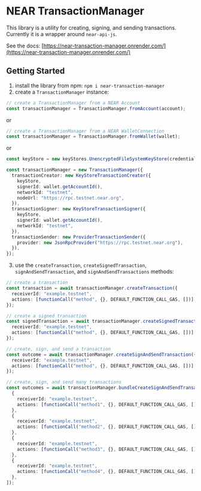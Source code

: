 # NEAR TransactionManager

This library is a utility for creating, signing, and sending transactions. Currently it is a wrapper around `near-api-js`.

See the docs: [https://near-transaction-manager.onrender.com/](https://near-transaction-manager.onrender.com/)

## Getting Started

1. install the library from npm: `npm i near-transaction-manager`
2. create a `TransactionManager` instance:

```ts
// create a TransactionManager from a NEAR Account
const transactionManager = TransactionManager.fromAccount(account);
```

or

```ts
// create a TransactionManager from a NEAR WalletConnection
const transactionManager = TransactionManager.fromWallet(wallet);
```

or

```ts
const keyStore = new keyStores.UnencryptedFileSystemKeyStore(credentialsPath);

const transactionManager = new TransactionManager({
  transactionCreator: new KeyStoreTransactionCreator({
    keyStore,
    signerId: wallet.getAccountId(),
    networkId: "testnet",
    nodeUrl: "https://rpc.testnet.near.org",
  }),
  transactionSigner: new KeyStoreTransactionSigner({
    keyStore,
    signerId: wallet.getAccountId(),
    networkId: "testnet",
  }),
  transactionSender: new ProviderTransactionSender({
    provider: new JsonRpcProvider("https://rpc.testnet.near.org"),
  }),
});
```

3. use the `createTransaction`, `createSignedTransaction`, `signAndSendTransaction`, and `signAndSendTransactions` methods:

```ts
// create a transaction
const transaction = await transactionManager.createTransaction({
  receiverId: "example.testnet",
  actions: [functionCall("method", {}, DEFAULT_FUNCTION_CALL_GAS, [])],
});

// create a signed transaction
const signedTransaction = await transactionManager.createSignedTransaction({
  receiverId: "example.testnet",
  actions: [functionCall("method", {}, DEFAULT_FUNCTION_CALL_GAS, [])],
});

// create, sign, and send a transaction
const outcome = await transactionManager.createSignAndSendTransaction({
  receiverId: "example.testnet",
  actions: [functionCall("method", {}, DEFAULT_FUNCTION_CALL_GAS, [])],
});

// create, sign, and send many transactions
const outcomes = await transactionManager.bundleCreateSignAndSendTransactions([
  {
    receiverId: "example.testnet",
    actions: [functionCall("method1", {}, DEFAULT_FUNCTION_CALL_GAS, [])],
  },
  {
    receiverId: "example.testnet",
    actions: [functionCall("method2", {}, DEFAULT_FUNCTION_CALL_GAS, [])],
  },
  {
    receiverId: "example.testnet",
    actions: [functionCall("method3", {}, DEFAULT_FUNCTION_CALL_GAS, [])],
  },
  {
    receiverId: "example.testnet",
    actions: [functionCall("method4", {}, DEFAULT_FUNCTION_CALL_GAS, [])],
  },
]);
```

